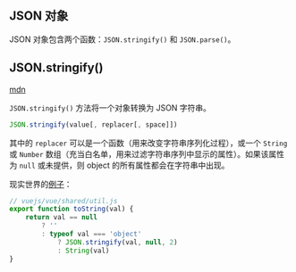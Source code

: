 ## JSON 对象

JSON 对象包含两个函数：`JSON.stringify()` 和 `JSON.parse()`。

## JSON.stringify()

[mdn](https://developer.mozilla.org/en-US/docs/Web/JavaScript/Reference/Global_Objects/JSON/stringify)

`JSON.stringify()` 方法将一个对象转换为 JSON 字符串。

```js
JSON.stringify(value[, replacer[, space]])
```

其中的 `replacer` 可以是一个函数（用来改变字符串序列化过程），或一个 `String` 或 `Number` 数组（充当白名单，用来过滤字符串序列中显示的属性）。如果该属性为 `null` 或未提供，则 object 的所有属性都会在字符串中出现。

现实世界的[例子](https://github.com/vuejs/vue/blob/dev/src/shared/util.js#L77-L83)：

```js
// vuejs/vue/shared/util.js
export function toString(val) {
    return val == null
    	? ''
    	: typeof val === 'object'
    		? JSON.stringify(val, null, 2)
    		: String(val)
}
```

